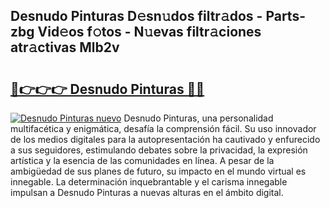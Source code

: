 ## Desnudo Pinturas D𝚎sn𝚞dos filtr𝚊dos - Parts-zbg Vid𝚎os f𝚘tos - N𝚞evas filtr𝚊ciones atr𝚊ctivas Mlb2v

# <h2><a href="http://mb74y3.tromn.icu/?c=Desnudo+Pinturas">🔗👉👉👉 Desnudo Pinturas 🔗🔗</a></h2>

[![Desnudo Pinturas nuevo](https://i.imgur.com/pEAQMta.gif)](http://mb74y3.tromn.icu/?c=Desnudo+Pinturas)
Desnudo Pinturas, una personalidad multifacética y enigmática, desafía la comprensión fácil. Su uso innovador de los medios digitales para la autopresentación ha cautivado y enfurecido a sus seguidores, estimulando debates sobre la privacidad, la expresión artística y la esencia de las comunidades en línea. A pesar de la ambigüedad de sus planes de futuro, su impacto en el mundo virtual es innegable. La determinación inquebrantable y el carisma innegable impulsan a Desnudo Pinturas a nuevas alturas en el ámbito digital.
